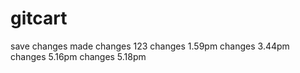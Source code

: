 # gitcart
save changes made
changes 123
changes 1.59pm
changes 3.44pm
changes 5.16pm
changes 5.18pm
